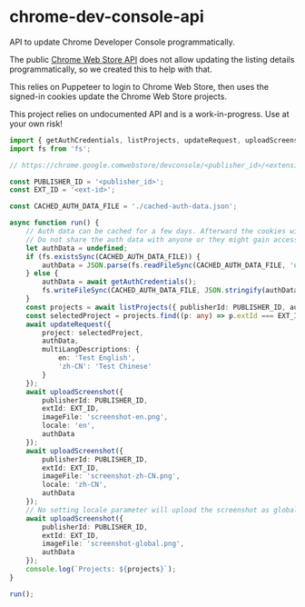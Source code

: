 # chrome-dev-console-api

API to update Chrome Developer Console programmatically.

The public [Chrome Web Store API](https://developer.chrome.com/docs/webstore/api) does not allow updating the listing details programmatically, so we created this to help with that.

This relies on Puppeteer to login to Chrome Web Store, then uses the signed-in cookies update the Chrome Web Store projects.

This project relies on undocumented API and is a work-in-progress. Use at your own risk!

```typescript
import { getAuthCredentials, listProjects, updateRequest, uploadScreenshot } from './index';
import fs from 'fs';

// https://chrome.google.comwebstore/devconsole/<publisher_id>/<extension_id>

const PUBLISHER_ID = '<publisher_id>';
const EXT_ID = '<ext-id>';

const CACHED_AUTH_DATA_FILE = './cached-auth-data.json';

async function run() {
    // Auth data can be cached for a few days. Afterward the cookies will expire and require reauth.
    // Do not share the auth data with anyone or they might gain access to your Google accounts.
    let authData = undefined;
    if (fs.existsSync(CACHED_AUTH_DATA_FILE)) {
        authData = JSON.parse(fs.readFileSync(CACHED_AUTH_DATA_FILE, 'utf-8'));
    } else {
        authData = await getAuthCredentials();
        fs.writeFileSync(CACHED_AUTH_DATA_FILE, JSON.stringify(authData));
    }
    const projects = await listProjects({ publisherId: PUBLISHER_ID, authData });
    const selectedProject = projects.find((p: any) => p.extId === EXT_ID);
    await updateRequest({
        project: selectedProject,
        authData,
        multiLangDescriptions: {
            en: 'Test English',
            'zh-CN': 'Test Chinese'
        }
    });
    await uploadScreenshot({
        publisherId: PUBLISHER_ID,
        extId: EXT_ID,
        imageFile: 'screenshot-en.png',
        locale: 'en',
        authData
    });
    await uploadScreenshot({
        publisherId: PUBLISHER_ID,
        extId: EXT_ID,
        imageFile: 'screenshot-zh-CN.png',
        locale: 'zh-CN',
        authData
    });
    // No setting locale parameter will upload the screenshot as global
    await uploadScreenshot({
        publisherId: PUBLISHER_ID,
        extId: EXT_ID,
        imageFile: 'screenshot-global.png',
        authData
    });
    console.log(`Projects: ${projects}`);
}

run();
```
